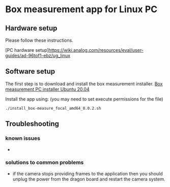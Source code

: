 # Box measurement app for Linux PC
## Hardware setup
Please follow these instructions.

[PC hardware setup]https://wiki.analog.com/resources/eval/user-guides/ad-96tof1-ebz/ug_linux

## Software setup
The first step is to download and install the box measurement installer. [Box measurement PC installer Ubuntu 20.04](https://github.com/robotics-ai/tof_process_public/blob/main/box_measure/PC/install_box-measure_focal_amd64_0.0.3.sh)

Install the app using: (you may need to set execute permissions for the file)
```
./install_box-measure_focal_amd64_0.0.2.sh
```

## Troubleshooting
### known issues
-
### solutions to common problems
- if the camera stops providing frames to the application then you should unplug the power from the dragon board and restart the camera system.
